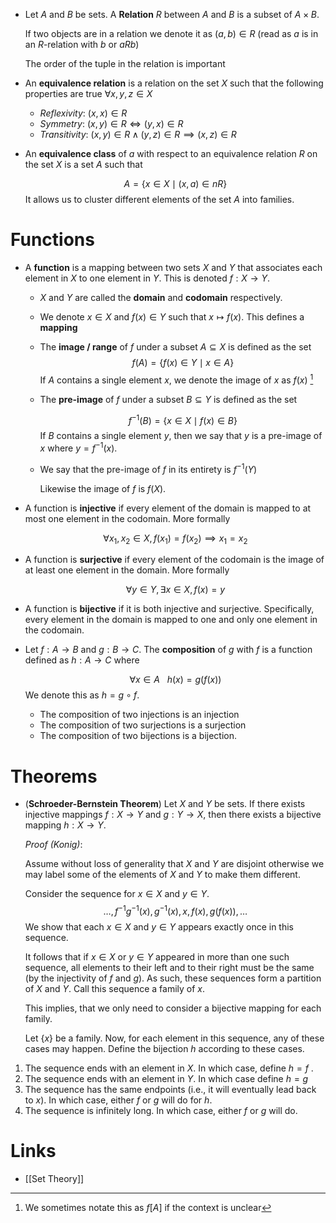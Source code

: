 * Let $A$ and $B$ be sets. A **Relation** $R$ between $A$ and $B$ is a subset of $A\times B$. 
  
  If two objects are in a relation we denote it as $(a,b)\in R$ (read as $a$ is in an $R$-relation with $b$ or $aRb$) 
  
  The order of the tuple in the relation is important

* An **equivalence relation** is a relation on the set $X$ such that the following properties are true $\forall x,y,z\in X$ 
	* *Reflexivity*: $(x,x)\in R$
	* *Symmetry*: $(x,y)\in R \iff (y,x)\in R$
	* *Transitivity*: $(x,y)\in R \wedge (y,z)\in R \implies (x,z)\in R$
* An **equivalence class** of $a$ with respect to an equivalence relation $R$ on the set $X$ is a set $A$ such that 
  
  $$
  A = \{x\in X\mid (x,a)\in nR\}
  $$
  It allows us to cluster different elements of the set $A$ into families.
# Functions 
* A **function** is a mapping between two sets $X$ and $Y$ that associates each element in $X$ to one element in $Y$. This is denoted $f:X\to Y$.  
	* $X$ and $Y$ are called the **domain** and **codomain** respectively.
	* We denote $x\in X$ and $f(x)\in Y$ such that $x\mapsto f(x)$. This defines a **mapping**
	* The **image / range** of $f$ under a subset $A \subseteq X$ is defined as the set 
	  $$
	  f(A) = \{f(x)\in Y \mid x\in A\}
	  $$
	  If $A$ contains a single element $x$, we denote the image of $x$ as $f(x)$ [^not_1]
	* The **pre-image** of $f$ under a subset $B\subseteq Y$ is defined as the set 
	  
	  $$
	  f^{-1}(B) = \{x\in X \mid f(x) \in B\}
	  $$
	  If $B$ contains a single element $y$, then we say that $y$ is a pre-image of $x$ where $y=f^{-1}(x)$. 
	* We say that the pre-image of $f$ in its entirety is $f^{-1}(Y)$
	  
	  Likewise the image of $f$ is $f(X)$. 

[^not_1]: We sometimes notate this as $f[A]$ if the context is unclear

* A function is **injective** if every element of the domain is mapped to at most one element in the codomain. More formally
  
  $$
  \forall x_1,x_2\in X, f(x_1)=f(x_2)\implies x_1=x_2
  $$

* A function is **surjective** if every element of the codomain is the image of at least one element in the domain. More formally
  
  $$
  \forall y\in Y,\exists x\in X, f(x)=y
  $$
* A function is **bijective** if it is both injective and surjective.  Specifically, every element in the domain is mapped to one and only one element in the codomain.

* Let $f:A\to B$ and $g: B\to C$. The **composition** of $g$ with $f$ is a function defined as $h:A\to C$ where
  
  $$
  \forall x \in A \ \ \ h(x) = g(f(x))
  $$
  We denote this as $h=g\circ f$. 
	* The composition of two injections is an injection
	* The composition of two surjections is a surjection
	* The composition of two bijections is a bijection.
# Theorems
* (**Schroeder-Bernstein Theorem**) Let $X$ and $Y$ be sets. If there exists injective mappings $f:X\to Y$ and $g:Y\to X$, then there exists a bijective mapping $h:X\to Y$. 
  
  *Proof (Konig)*:  
  
  Assume without loss of generality that $X$ and $Y$ are disjoint otherwise we may label some of the elements of $X$ and $Y$  to make them different.  
  
  Consider the sequence for $x\in X$ and $y\in Y$. 
  $$
  \dots, f^{-1}g^{-1}(x),g^{-1}(x), x,f(x),g(f(x)), \dots
  $$
  We show that each $x\in X$ and $y \in Y$ appears exactly once in this sequence. 
  
  It follows that if $x\in X$ or $y\in Y$ appeared in more than one such sequence, all elements to their left and to their right must be the same (by the injectivity of $f$ and $g$). As such, these sequences form a partition of $X$ and $Y$. Call this sequence a family of $x$.
  
  This implies, that we only need to consider a bijective mapping for each family.  
  
  Let $\{x\}$ be a family. Now, for each element in this sequence, any of these cases may happen. Define the bijection $h$ according to these cases.
1. The sequence ends with an element in $X$. In which case, define $h=f$ .
2. The sequence ends with an element in $Y$. In which case define $h=g$
3. The sequence has the same endpoints (i.e., it will eventually lead back to $x$). In which case, either $f$ or $g$ will do for $h$.
4. The sequence is infinitely long. In which case, either $f$ or $g$ will do.

# Links
* [[Set Theory]]
